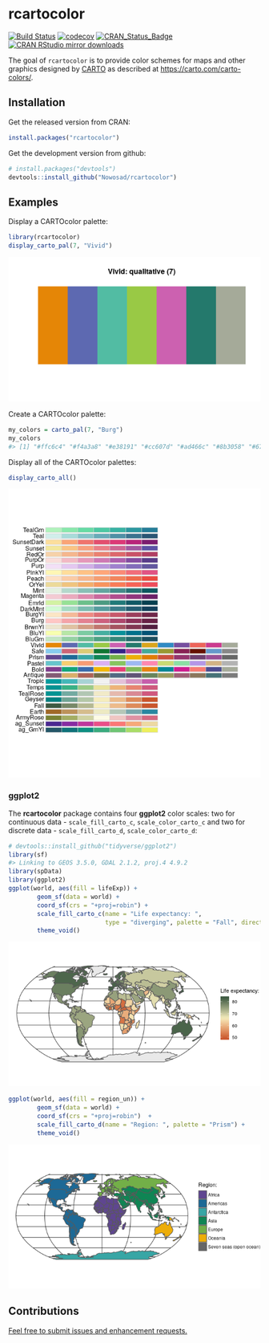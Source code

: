 
<!-- README.md is generated from README.Rmd. Please edit that file -->
rcartocolor
===========

[![Build Status](https://travis-ci.org/Nowosad/rcartocolor.png?branch=master)](https://travis-ci.org/Nowosad/rcartocolor) [![codecov](https://codecov.io/gh/Nowosad/rcartocolor/branch/master/graph/badge.svg)](https://codecov.io/gh/Nowosad/rcartocolor) [![CRAN\_Status\_Badge](http://www.r-pkg.org/badges/version/rcartocolor)](https://cran.r-project.org/package=rcartocolor) [![CRAN RStudio mirror downloads](http://cranlogs.r-pkg.org/badges/rcartocolor)](https://cran.r-project.org/package=rcartocolor)

The goal of `rcartocolor` is to provide color schemes for maps and other graphics designed by [CARTO](https://carto.com/) as described at <https://carto.com/carto-colors/>.

Installation
------------

Get the released version from CRAN:

``` r
install.packages("rcartocolor")
```

Get the development version from github:

``` r
# install.packages("devtools")
devtools::install_github("Nowosad/rcartocolor")
```

Examples
--------

Display a CARTOcolor palette:

``` r
library(rcartocolor)
display_carto_pal(7, "Vivid")
```

![](man/figures/README-example-1.png)

Create a CARTOcolor palette:

``` r
my_colors = carto_pal(7, "Burg")
my_colors
#> [1] "#ffc6c4" "#f4a3a8" "#e38191" "#cc607d" "#ad466c" "#8b3058" "#672044"
```

Display all of the CARTOcolor palettes:

``` r
display_carto_all()
```

![](man/figures/README-example3-1.png)

### **ggplot2**

The **rcartocolor** package contains four **ggplot2** color scales: two for continuous data - `scale_fill_carto_c`, `scale_color_carto_c` and two for discrete data - `scale_fill_carto_d`, `scale_color_carto_d`:

``` r
# devtools::install_github("tidyverse/ggplot2")
library(sf)
#> Linking to GEOS 3.5.0, GDAL 2.1.2, proj.4 4.9.2
library(spData)
library(ggplot2)
ggplot(world, aes(fill = lifeExp)) +
        geom_sf(data = world) +
        coord_sf(crs = "+proj=robin") +
        scale_fill_carto_c(name = "Life expectancy: ",
                           type = "diverging", palette = "Fall", direction = -1) +
        theme_void()
```

![](man/figures/README-examplegg1-1.png)

``` r
ggplot(world, aes(fill = region_un)) +
        geom_sf(data = world) +
        coord_sf(crs = "+proj=robin")  +
        scale_fill_carto_d(name = "Region: ", palette = "Prism") +
        theme_void()
```

![](man/figures/README-examplegg2-1.png)

Contributions
-------------

[Feel free to submit issues and enhancement requests.](https://github.com/Nowosad/rcartocolor/issues)
